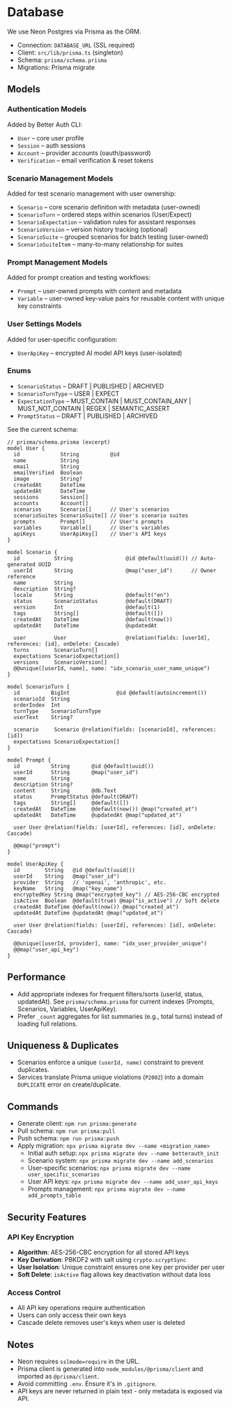 # Database

We use Neon Postgres via Prisma as the ORM.

- Connection: `DATABASE_URL` (SSL required)
- Client: `src/lib/prisma.ts` (singleton)
- Schema: `prisma/schema.prisma`
- Migrations: Prisma migrate

## Models

### Authentication Models

Added by Better Auth CLI:

- `User` – core user profile
- `Session` – auth sessions
- `Account` – provider accounts (oauth/password)
- `Verification` – email verification & reset tokens

### Scenario Management Models

Added for test scenario management with user ownership:

- `Scenario` – core scenario definition with metadata (user-owned)
- `ScenarioTurn` – ordered steps within scenarios (User/Expect)
- `ScenarioExpectation` – validation rules for assistant responses
- `ScenarioVersion` – version history tracking (optional)
- `ScenarioSuite` – grouped scenarios for batch testing (user-owned)
- `ScenarioSuiteItem` – many-to-many relationship for suites

### Prompt Management Models

Added for prompt creation and testing workflows:

- `Prompt` – user-owned prompts with content and metadata
- `Variable` – user-owned key-value pairs for reusable content with unique key constraints

### User Settings Models

Added for user-specific configuration:

- `UserApiKey` – encrypted AI model API keys (user-isolated)

### Enums

- `ScenarioStatus` – DRAFT | PUBLISHED | ARCHIVED
- `ScenarioTurnType` – USER | EXPECT
- `ExpectationType` – MUST_CONTAIN | MUST_CONTAIN_ANY | MUST_NOT_CONTAIN | REGEX | SEMANTIC_ASSERT
- `PromptStatus` – DRAFT | PUBLISHED | ARCHIVED

See the current schema:

```prisma
// prisma/schema.prisma (excerpt)
model User {
  id             String          @id
  name           String
  email          String
  emailVerified  Boolean
  image          String?
  createdAt      DateTime
  updatedAt      DateTime
  sessions       Session[]
  accounts       Account[]
  scenarios      Scenario[]      // User's scenarios
  scenarioSuites ScenarioSuite[] // User's scenario suites
  prompts        Prompt[]        // User's prompts
  variables      Variable[]      // User's variables
  apiKeys        UserApiKey[]    // User's API keys
}

model Scenario {
  id           String                 @id @default(uuid()) // Auto-generated UUID
  userId       String                 @map("user_id")      // Owner reference
  name         String
  description  String?
  locale       String                 @default("en")
  status       ScenarioStatus         @default(DRAFT)
  version      Int                    @default(1)
  tags         String[]               @default([])
  createdAt    DateTime               @default(now())
  updatedAt    DateTime               @updatedAt

  user         User                   @relation(fields: [userId], references: [id], onDelete: Cascade)
  turns        ScenarioTurn[]
  expectations ScenarioExpectation[]
  versions     ScenarioVersion[]
  @@unique([userId, name], name: "idx_scenario_user_name_unique")
}

model ScenarioTurn {
  id          BigInt               @id @default(autoincrement())
  scenarioId  String
  orderIndex  Int
  turnType    ScenarioTurnType
  userText    String?

  scenario     Scenario @relation(fields: [scenarioId], references: [id])
  expectations ScenarioExpectation[]
}

model Prompt {
  id          String       @id @default(uuid())
  userId      String       @map("user_id")
  name        String
  description String?
  content     String       @db.Text
  status      PromptStatus @default(DRAFT)
  tags        String[]     @default([])
  createdAt   DateTime     @default(now()) @map("created_at")
  updatedAt   DateTime     @updatedAt @map("updated_at")

  user User @relation(fields: [userId], references: [id], onDelete: Cascade)

  @@map("prompt")
}

model UserApiKey {
  id        String   @id @default(uuid())
  userId    String   @map("user_id")
  provider  String   // 'openai', 'anthropic', etc.
  keyName   String   @map("key_name")
  encryptedKey String @map("encrypted_key") // AES-256-CBC encrypted
  isActive  Boolean  @default(true) @map("is_active") // Soft delete
  createdAt DateTime @default(now()) @map("created_at")
  updatedAt DateTime @updatedAt @map("updated_at")

  user User @relation(fields: [userId], references: [id], onDelete: Cascade)

  @@unique([userId, provider], name: "idx_user_provider_unique")
  @@map("user_api_key")
}
```

## Performance

- Add appropriate indexes for frequent filters/sorts (userId, status, updatedAt). See `prisma/schema.prisma` for current indexes (Prompts, Scenarios, Variables, UserApiKey).
- Prefer `_count` aggregates for list summaries (e.g., total turns) instead of loading full relations.

## Uniqueness & Duplicates

- Scenarios enforce a unique `(userId, name)` constraint to prevent duplicates.
- Services translate Prisma unique violations (`P2002`) into a domain `DUPLICATE` error on create/duplicate.

## Commands

- Generate client: `npm run prisma:generate`
- Pull schema: `npm run prisma:pull`
- Push schema: `npm run prisma:push`
- Apply migration: `npx prisma migrate dev --name <migration_name>`
  - Initial auth setup: `npx prisma migrate dev --name betterauth_init`
  - Scenario system: `npx prisma migrate dev --name add_scenarios`
  - User-specific scenarios: `npx prisma migrate dev --name user_specific_scenarios`
  - User API keys: `npx prisma migrate dev --name add_user_api_keys`
  - Prompts management: `npx prisma migrate dev --name add_prompts_table`

## Security Features

### API Key Encryption

- **Algorithm**: AES-256-CBC encryption for all stored API keys
- **Key Derivation**: PBKDF2 with salt using `crypto.scryptSync`
- **User Isolation**: Unique constraint ensures one key per provider per user
- **Soft Delete**: `isActive` flag allows key deactivation without data loss

### Access Control

- All API key operations require authentication
- Users can only access their own keys
- Cascade delete removes user's keys when user is deleted

## Notes

- Neon requires `sslmode=require` in the URL.
- Prisma client is generated into `node_modules/@prisma/client` and imported as `@prisma/client`.
- Avoid committing `.env`. Ensure it's in `.gitignore`.
- API keys are never returned in plain text - only metadata is exposed via API.
